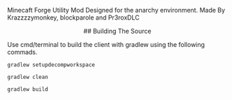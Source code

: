 Minecaft Forge Utility Mod Designed for the anarchy environment.
Made By Krazzzzymonkey, blockparole and Pr3roxDLC
<p align="center">
## Building The Source
</p>
Use cmd/terminal to build the client with gradlew using the following commads.

```
gradlew setupdecompworkspace
```

```
gradlew clean
```

```
gradlew build
```

